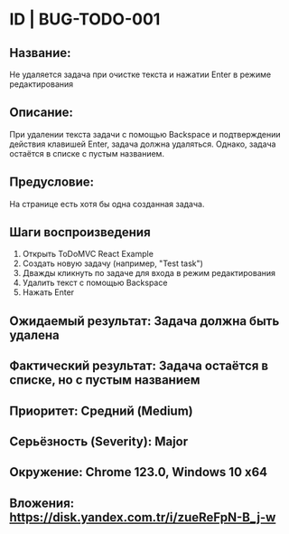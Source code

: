 
# ID | BUG-TODO-001

## Название: 
Не удаляется задача при очистке текста и нажатии Enter в режиме редактирования

## Описание: 
При удалении текста задачи с помощью Backspace и подтверждении действия клавишей Enter, задача должна удаляться. Однако, задача остаётся в списке с пустым названием.

## Предусловие:
На странице есть хотя бы одна созданная задача.

## Шаги воспроизведения 

1. Открыть ToDoMVC React Example
2. Создать новую задачу (например, "Test task")
3. Дважды кликнуть по задаче для входа в режим редактирования
4. Удалить текст с помощью Backspace
5. Нажать Enter


## Ожидаемый результат: Задача должна быть удалена
## Фактический результат:	Задача остаётся в списке, но с пустым названием
## Приоритет: Средний (Medium)
## Серьёзность (Severity): Major
## Окружение: Chrome 123.0, Windows 10 x64
## Вложения: https://disk.yandex.com.tr/i/zueReFpN-B_j-w
